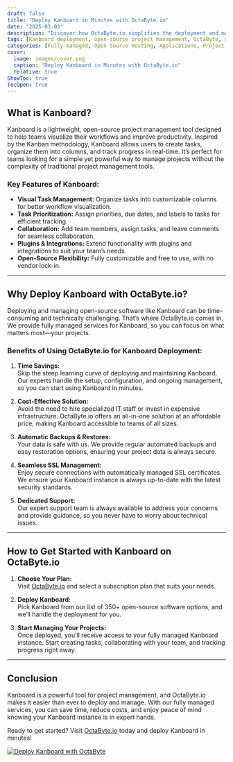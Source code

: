 ```yaml
---
draft: false
title: "Deploy Kanboard in Minutes with OctaByte.io"
date: "2025-03-03"
description: "Discover how OctaByte.io simplifies the deployment and management of Kanboard, a powerful open-source project management tool. Save time, reduce costs, and enjoy seamless SSL, automatic backups, and expert support—all in one place."
tags: [Kanboard deployment, open-source project management, OctaByte, managed Kanboard, Kanboard hosting, automatic backups, SSL management, cost-effective Kanboard, Kanboard support]
categories: [Fully managed, Open Source Hosting, Applications, Project Management]
cover:
  image: images/cover.png
  caption: "Deploy Kanboard in Minutes with OctaByte.io"
  relative: true
ShowToc: true
TocOpen: true
---
```



## What is Kanboard?

Kanboard is a lightweight, open-source project management tool designed to help teams visualize their workflows and improve productivity. Inspired by the Kanban methodology, Kanboard allows users to create tasks, organize them into columns, and track progress in real-time. It’s perfect for teams looking for a simple yet powerful way to manage projects without the complexity of traditional project management tools.

### Key Features of Kanboard:
- **Visual Task Management:** Organize tasks into customizable columns for better workflow visualization.
- **Task Prioritization:** Assign priorities, due dates, and labels to tasks for efficient tracking.
- **Collaboration:** Add team members, assign tasks, and leave comments for seamless collaboration.
- **Plugins & Integrations:** Extend functionality with plugins and integrations to suit your team’s needs.
- **Open-Source Flexibility:** Fully customizable and free to use, with no vendor lock-in.

---

## Why Deploy Kanboard with OctaByte.io?

Deploying and managing open-source software like Kanboard can be time-consuming and technically challenging. That’s where OctaByte.io comes in. We provide fully managed services for Kanboard, so you can focus on what matters most—your projects.

### Benefits of Using OctaByte.io for Kanboard Deployment:

1. **Time Savings:**  
   Skip the steep learning curve of deploying and maintaining Kanboard. Our experts handle the setup, configuration, and ongoing management, so you can start using Kanboard in minutes.

2. **Cost-Effective Solution:**  
   Avoid the need to hire specialized IT staff or invest in expensive infrastructure. OctaByte.io offers an all-in-one solution at an affordable price, making Kanboard accessible to teams of all sizes.

3. **Automatic Backups & Restores:**  
   Your data is safe with us. We provide regular automated backups and easy restoration options, ensuring your project data is always secure.

4. **Seamless SSL Management:**  
   Enjoy secure connections with automatically managed SSL certificates. We ensure your Kanboard instance is always up-to-date with the latest security standards.

5. **Dedicated Support:**  
   Our expert support team is always available to address your concerns and provide guidance, so you never have to worry about technical issues.

---

## How to Get Started with Kanboard on OctaByte.io

1. **Choose Your Plan:**  
   Visit [OctaByte.io](https://octabyte.io) and select a subscription plan that suits your needs.

2. **Deploy Kanboard:**  
   Pick Kanboard from our list of 350+ open-source software options, and we’ll handle the deployment for you.

3. **Start Managing Your Projects:**  
   Once deployed, you’ll receive access to your fully managed Kanboard instance. Start creating tasks, collaborating with your team, and tracking progress right away.

---

## Conclusion

Kanboard is a powerful tool for project management, and OctaByte.io makes it easier than ever to deploy and manage. With our fully managed services, you can save time, reduce costs, and enjoy peace of mind knowing your Kanboard instance is in expert hands.  

Ready to get started? Visit [OctaByte.io](https://octabyte.io) today and deploy Kanboard in minutes!

[![Deploy Kanboard with OctaByte](/images/deploy-on-octabyte.png)](https://octabyte.io/fully-managed-open-source-services/applications/project-management/kanboard)